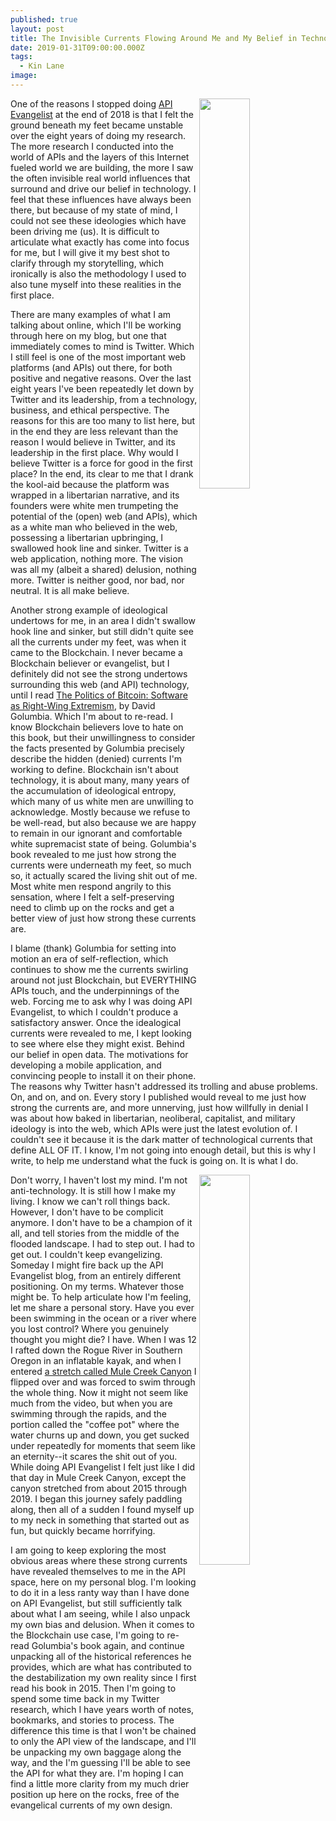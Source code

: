 ```yaml
---
published: true
layout: post
title: The Invisible Currents Flowing Around Me and My Belief in Technology
date: 2019-01-31T09:00:00.000Z
tags:
  - Kin Lane
image:
---
```


<img src="https://s3.amazonaws.com/kinlane-productions/algo-rotoscope/stories/sf-city-bridge_copper_circuit.jpg" align="right" width="40%">One of the reasons I stopped doing <a href="http://apievangelist.com">API Evangelist</a> at the end of 2018 is that I felt the ground beneath my feet became unstable over the eight years of doing my research. The more research I conducted into the world of APIs and the layers of this Internet fueled world we are building, the more I saw the often invisible real world influences that surround and drive our belief in technology. I feel that these influences have always been there, but because of my state of mind, I could not see these ideologies which have been driving me (us). It is difficult to articulate what exactly has come into focus for me, but I will give it my best shot to clarify through my storytelling, which ironically is also the methodology I used to also tune myself into these realities in the first place.

There are many examples of what I am talking about online, which I'll be working through here on my blog, but one that immediately comes to mind is Twitter. Which I still feel is one of the most important web platforms (and APIs) out there, for both positive and negative reasons. Over the last eight years I've been repeatedly let down by Twitter and its leadership, from a technology, business, and ethical perspective. The reasons for this are too many to list here, but in the end they are less relevant than the reason I would believe in Twitter, and its leadership in the first place. Why would I believe Twitter is a force for good in the first place? In the end, its clear to me that I drank the kool-aid because the platform was wrapped in a libertarian narrative, and its founders were white men trumpeting the potential of the (open) web (and APIs), which as a white man who believed in the web, possessing a libertarian upbringing, I swallowed hook line and sinker. Twitter is a web application, nothing more. The vision was all my (albeit a shared) delusion, nothing more. Twitter is neither good, nor bad, nor neutral. It is all make believe.

Another strong example of ideological undertows for me, in an area I didn't swallow hook line and sinker, but still didn't quite see all the currents under my feet, was when it came to the Blockchain. I never became a Blockchain believer or evangelist, but I definitely did not see the strong undertows surrounding this web (and API) technology, until I read <a href="https://www.amazon.com/Politics-Bitcoin-Right-Wing-Extremism-Forerunners/dp/1517901804">The Politics of Bitcoin: Software as Right-Wing Extremism</a>, by David Golumbia. Which I'm about to re-read. I know Blockchain believers love to hate on this book, but their unwillingness to consider the facts presented by Golumbia precisely describe the hidden (denied) currents I'm working to define. Blockchain isn't about technology, it is about many, many years of the accumulation of ideological entropy, which many of us white men are unwilling to acknowledge. Mostly because we refuse to be well-read, but also because we are happy to remain in our ignorant and comfortable white supremacist state of being. Golumbia's book revealed to me just how strong the currents were underneath my feet, so much so, it actually scared the living shit out of me. Most white men respond angrily to this sensation, where I felt a self-preserving need to climb up on the rocks and get a better view of just how strong these currents are.

I blame (thank) Golumbia for setting into motion an era of self-reflection, which continues to show me the currents swirling around not just Blockchain, but EVERYTHING APIs touch, and the underpinnings of the web. Forcing me to ask why I was doing API Evangelist, to which I couldn't produce a satisfactory answer. Once the idealogical currents were revealed to me, I kept looking to see where else they might exist. Behind our belief in open data. The motivations for developing a mobile application, and convincing people to install it on their phone. The reasons why Twitter hasn't addressed its trolling and abuse problems. On, and on, and on. Every story I published would reveal to me just how strong the currents are, and more unnerving, just how willfully in denial I was about how baked in libertarian, neoliberal, capitalist, and military ideology is into the web, which APIs were just the latest evolution of. I couldn't see it because it is the dark matter of technological currents that define ALL OF IT. I know, I'm not going into enough detail, but this is why I write, to help me understand what the fuck is going on. It is what I do.

<img src="https://s3.amazonaws.com/kinlane-productions/algo-rotoscope/stories/13439120_10154285627219813_3054276594176638940_n_copper_circuit_2.jpg" align="right" width="40%">Don't worry, I haven't lost my mind. I'm not anti-technology. It is still how I make my living. I know we can't roll things back. However, I don't have to be complicit anymore. I don't have to be a champion of it all, and tell stories from the middle of the flooded landscape. I had to step out. I had to get out. I couldn't keep evangelizing. Someday I might fire back up the API Evangelist blog, from an entirely different positioning. On my terms. Whatever those might be. To help articulate how I'm feeling, let me share a personal story. Have you ever been swimming in the ocean or a river where you lost control? Where you genuinely thought you might die? I have. When I was 12 I rafted down the Rogue River in Southern Oregon in an inflatable kayak, and when I entered <a href="https://www.youtube.com/watch?v=TryOEg0Gs90">a stretch called Mule Creek Canyon</a> I flipped over and was forced to swim through the whole thing. Now it might not seem like much from the video, but when you are swimming through the rapids, and the portion called the "coffee pot" where the water churns up and down, you get sucked under repeatedly for moments that seem like an eternity--it scares the shit out of you. While doing API Evangelist I felt just like I did that day in Mule Creek Canyon, except the canyon stretched from about 2015 through 2019. I began this journey safely paddling along, then all of a sudden I found myself up to my neck in something that started out as fun, but quickly became horrifying.

I am going to keep exploring the most obvious areas where these strong currents have revealed themselves to me in the API space, here on my personal blog. I'm looking to do it in a less ranty way than I have done on API Evangelist, but still sufficiently talk about what I am seeing, while I also unpack my own bias and delusion. When it comes to the Blockchain use case, I'm going to re-read Golumbia's book again, and continue unpacking all of the historical references he provides, which are what has contributed to the destabilization my own reality since I first read his book in 2015. Then I'm going to spend some time back in my Twitter research, which I have years worth of notes, bookmarks, and stories to process. The difference this time is that I won't be chained to only the API view of the landscape, and I'll be unpacking my own baggage along the way, and the I'm guessing I'll be able to see the API for what they are. I'm hoping I can find a little more clarity from my much drier position up here on the rocks, free of the evangelical currents of my own design.
